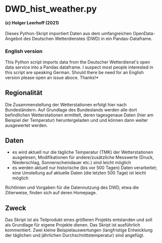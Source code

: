 # DWD_hist_weather.py

#### (c) Holger Leerhoff (2021)

Dieses Python-Skript importiert Daten aus dem umfangreichen OpenData-Angebot des Deutschen Wetterdienstes (DWD) in ein Pandas-Dataframe.

### English version
This Python script imports data from the Deutscher Wetterdienst's open data service into a Pandas dataframe. I suspect most people interested in this script are speaking German. Should there be need for an English version please open an issue aboce. Thanks!*

## Regionalität
Die Zusammenstellung der Wetterstationen erfolgt hier nach Bundesländern. Auf Grundlage des Bundeslands werden alle dort befindlichen Wetterstationen ermittelt, deren tagesgenaue Daten (hier am Beispiel der Temperatur)  heruntergeladen und und können dann weiter ausgewertet werden.

## Daten
- es wird aktuell nur die tägliche Temperatur (TMK) der Wetterstationen ausgelesen, Modifikationen für andere/zusätzliche Messwerte (Druck, Niederschlag, Sonnenscheindauer etc.) sind leicht möglich
- es werden aktuell nur historische (bis vor 500 Tagen) Daten verarbeitet; eine Umstellung auf aktuelle Daten (die letzten 500 Tage) ist leicht möglich

Richtlinien und Vorgaben für die Datennutzung des DWD, etwa die Zitierweise, finden sich auf deren Homepage.

## Zweck
Das Skript ist als Teilprodukt eines größeren Projekts entstanden und soll als Grundlage für eigene Projekte dienen. Das Skript ist ausführlich kommentiert. Zwei kleine Beispielauswertungen (langfristige Entwicklung der täglichen und jährlichen Durchschnittstemperatur) sind angefügt.
